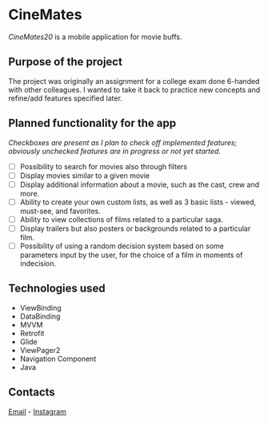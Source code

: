 
# CineMates
*CineMates20* is a mobile application for movie buffs.
## Purpose of the project
The project was originally an assignment for a college exam done 6-handed with other colleagues. 
I wanted to take it back to practice new concepts and refine/add features specified later.
## Planned functionality for the app
*Checkboxes are present as I plan to check off implemented features; obviously unchecked features are in progress or not yet started.*
 - [ ] Possibility to search for movies also through filters
 - [ ] Display movies similar to a given movie 
 - [ ] Display additional information about a movie, such as the cast, crew and more.
 - [ ] Ability to create your own custom lists, as well as 3 basic lists - viewed, must-see, and favorites.
 - [ ] Ability to view collections of films related to a particular saga.
 - [ ] Display trailers but also posters or backgrounds related to a particular film.
 - [ ] Possibility of using a random decision system based on some parameters input by the user, for the choice of a film in moments of indecision.

## Technologies used
- ViewBinding
- DataBinding
- MVVM
- Retrofit
- Glide
- ViewPager2
- Navigation Component
- Java
## Contacts
[Email](mailto:tonydinu02@gmail.com) - [Instagram](https://www.instagram.com/iamantoniodinuzzo)
